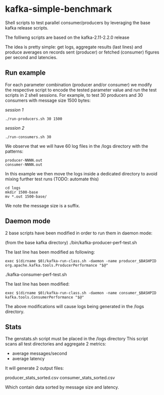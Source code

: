# kafka-simple-benchmark

Shell scripts to test parallel consumer/producers by leveraging the base kafka release scripts.

The folliwng scripts are based on the kafka-2.11-2.2.0 release

The idea is pretty simple: get logs, aggregate results (last lines) and produce averages on records sent (producer) or fetched (consumer) figures per second and latencies.


## Run example

For each parameter combination (producer and/or consumer)
we modify the respective script to encode the tested parameter value
and run the test scripts in 2 shell sessions.
For example, to test 30 producers and 30 consumers with message size 1500 bytes:

*session 1*

```
./run-producers.sh 30 1500
```

*session 2*

```
./run-consumers.sh 30
```

We observe that we will have 60 log files in the <base kafka dir>/logs directory with the patterns:

```
producer-NNNN.out
consumer-NNNN.out
```

In this example we then move the logs inside a dedicated directory to avoid mixing further test runs
(TODO: automate this)

```
cd logs
mkdir 1500-base
mv *.out 1500-base/
```

We note the message size is a suffix.

## Daemon mode

2 base scripts have been modified in order to run them in daemon mode:

(from the base kafka directory)
./bin/kafka-producer-perf-test.sh

The last line has been modified as following:

```
exec $(dirname $0)/kafka-run-class.sh -daemon -name producer_$BASHPID org.apache.kafka.tools.ProducerPerformance "$@"
```

./kafka-consumer-perf-test.sh

The last line has been modified:

```
exec $(dirname $0)/kafka-run-class.sh -daemon -name consumer_$BASHPID kafka.tools.ConsumerPerformance "$@"
```

The above modifications will cause logs being generated in the <kafka base dir>/logs directory.

## Stats

The genstats.sh script must be placed in the <kafka base dir>/logs directory
This script scans all test directories and aggregate 2 metrics:

- average messages/second
- average latency

It will generate 2 output files:

producer_stats_sorted.csv
consumer_stats_sorted.csv

Which contain data sorted by message size and latency.
